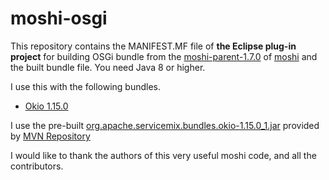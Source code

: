 # moshi-osgi
This repository contains the MANIFEST.MF file of **the Eclipse plug-in project** for building OSGi bundle from the [moshi-parent-1.7.0](https://github.com/square/moshi/tree/moshi-parent-1.7.0) of [moshi](https://github.com/square/moshi) and the built bundle file. You need Java 8 or higher.

I use this with the following bundles.
- [Okio 1.15.0](https://github.com/square/okio/tree/okio-parent-1.15.0)

I use the pre-built [org.apache.servicemix.bundles.okio-1.15.0_1.jar](https://mvnrepository.com/artifact/org.apache.servicemix.bundles/org.apache.servicemix.bundles.okio/1.15.0_1) provided by [MVN Repository](https://mvnrepository.com/)

I would like to thank the authors of this very useful moshi code, and all the contributors.
